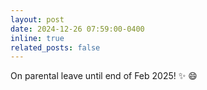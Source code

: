 ```yaml
---
layout: post
date: 2024-12-26 07:59:00-0400
inline: true
related_posts: false
---
```


On parental leave until end of Feb 2025! :sparkles: :smile:
